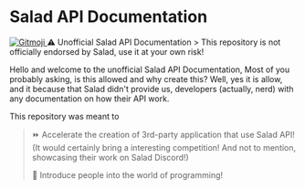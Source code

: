 # Salad API Documentation
<a href="https://gitmoji.dev">
  <img src="https://img.shields.io/badge/gitmoji-%20😜%20😍-FFDD67.svg?style=flat-square" alt="Gitmoji">
</a>
⚠️ Unofficial Salad API Documentation
> This repository is not officially endorsed by Salad, use it at your own risk!

Hello and welcome to the unofficial Salad API Documentation,
Most of you probably asking, is this allowed and why create this? Well, yes it is allow, and it because that Salad didn't provide us, developers (actually, nerd) with any documentation on how their API work.

This repository was meant to 
> ⏩ Accelerate the creation of 3rd-party application that use Salad API! (It would certainly bring a interesting competition! And not to mention, showcasing their work on Salad Discord!)
> 
> 🌱 Introduce people into the world of programming!
